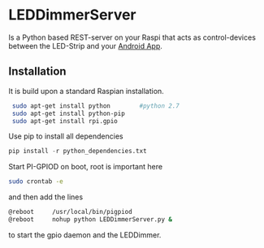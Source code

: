 # LEDDimmerServer
Is a Python based REST-server on your Raspi that acts as control-devices
between the LED-Strip and your [Android App](https://github.com/terminator-ger/LedDimmerWidget).

## Installation
It is build upon a standard Raspian installation. 

```bash
 sudo apt-get install python        #python 2.7
 sudo apt-get install python-pip 
 sudo apt-get install rpi.gpio
 ```
Use pip to install all dependencies 
```python
pip install -r python_dependencies.txt
```

Start PI-GPIOD on boot, root is important here
```bash
sudo crontab -e
```
and then add the lines
```bash
@reboot     /usr/local/bin/pigpiod
@reboot     nohup python LEDDimmerServer.py &
```
to start the gpio daemon and the LEDDimmer.

